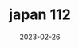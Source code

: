 ---
weight: 112
images: 
- /images/Japan/DSCF9816.jpg
title: japan 112
date: 2023-02-26
tags:
- japan
---